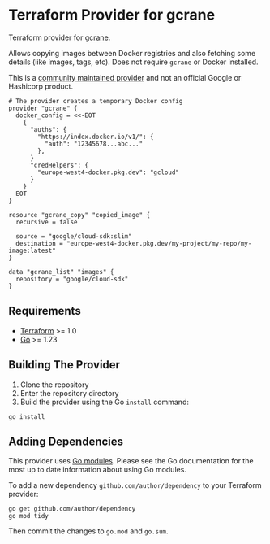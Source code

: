 # Terraform Provider for gcrane

Terraform provider for [gcrane](https://github.com/google/go-containerregistry/blob/main/cmd/gcrane/README.md).

Allows copying images between Docker registries and also fetching some details (like images, tags, etc).
Does not require `gcrane` or Docker installed.

This is a
[community maintained provider](https://www.terraform.io/docs/providers/type/community-index.html)
and not an official Google or Hashicorp product.


```hcl
# The provider creates a temporary Docker config
provider "gcrane" {
  docker_config = <<-EOT
    {
      "auths": {
        "https://index.docker.io/v1/": {
          "auth": "12345678...abc..."
        },
      }
      "credHelpers": {
        "europe-west4-docker.pkg.dev": "gcloud"
      }
    }
  EOT
}

resource "gcrane_copy" "copied_image" {
  recursive = false

  source = "google/cloud-sdk:slim"
  destination = "europe-west4-docker.pkg.dev/my-project/my-repo/my-image:latest"
}

data "gcrane_list" "images" {
  repository = "google/cloud-sdk"
}
```

## Requirements

- [Terraform](https://developer.hashicorp.com/terraform/downloads) >= 1.0
- [Go](https://golang.org/doc/install) >= 1.23

## Building The Provider

1. Clone the repository
1. Enter the repository directory
1. Build the provider using the Go `install` command:

```shell
go install
```

## Adding Dependencies

This provider uses [Go modules](https://github.com/golang/go/wiki/Modules).
Please see the Go documentation for the most up to date information about using Go modules.

To add a new dependency `github.com/author/dependency` to your Terraform provider:

```shell
go get github.com/author/dependency
go mod tidy
```

Then commit the changes to `go.mod` and `go.sum`.


